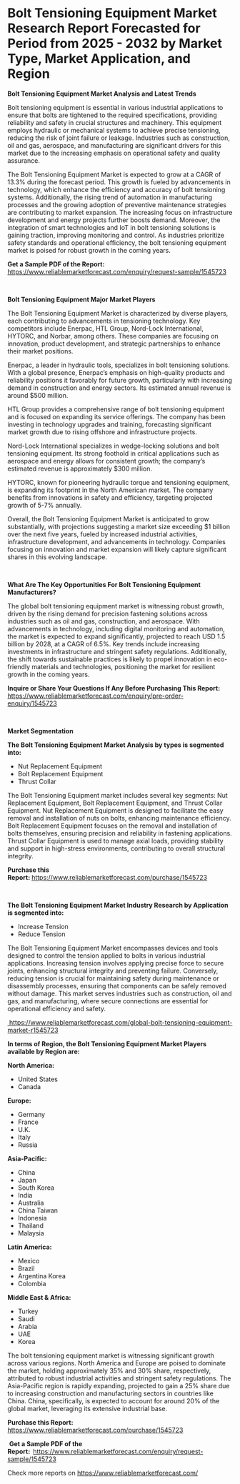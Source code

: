 <p><h1>Bolt Tensioning Equipment Market Research Report Forecasted for Period from 2025 -  2032 by Market Type, Market Application, and Region</h1></p><p><strong>Bolt Tensioning Equipment Market Analysis and Latest Trends</strong></p>
<p><p>Bolt tensioning equipment is essential in various industrial applications to ensure that bolts are tightened to the required specifications, providing reliability and safety in crucial structures and machinery. This equipment employs hydraulic or mechanical systems to achieve precise tensioning, reducing the risk of joint failure or leakage. Industries such as construction, oil and gas, aerospace, and manufacturing are significant drivers for this market due to the increasing emphasis on operational safety and quality assurance.</p><p>The Bolt Tensioning Equipment Market is expected to grow at a CAGR of 13.3% during the forecast period. This growth is fueled by advancements in technology, which enhance the efficiency and accuracy of bolt tensioning systems. Additionally, the rising trend of automation in manufacturing processes and the growing adoption of preventive maintenance strategies are contributing to market expansion. The increasing focus on infrastructure development and energy projects further boosts demand. Moreover, the integration of smart technologies and IoT in bolt tensioning solutions is gaining traction, improving monitoring and control. As industries prioritize safety standards and operational efficiency, the bolt tensioning equipment market is poised for robust growth in the coming years.</p></p>
<p><strong>Get a Sample PDF of the Report:&nbsp;</strong> <a href="https://www.reliablemarketforecast.com/enquiry/request-sample/1545723?utm_campaign=3078&utm_medium=2&utm_source=Github&utm_content=ia&utm_term=08042025&utm_id=bolt-tensioning-equipment">https://www.reliablemarketforecast.com/enquiry/request-sample/1545723</a></p>
<p>&nbsp;</p>
<p><strong>Bolt Tensioning Equipment Major Market Players</strong></p>
<p><p>The Bolt Tensioning Equipment Market is characterized by diverse players, each contributing to advancements in tensioning technology. Key competitors include Enerpac, HTL Group, Nord-Lock International, HYTORC, and Norbar, among others. These companies are focusing on innovation, product development, and strategic partnerships to enhance their market positions.</p><p>Enerpac, a leader in hydraulic tools, specializes in bolt tensioning solutions. With a global presence, Enerpac’s emphasis on high-quality products and reliability positions it favorably for future growth, particularly with increasing demand in construction and energy sectors. Its estimated annual revenue is around $500 million.</p><p>HTL Group provides a comprehensive range of bolt tensioning equipment and is focused on expanding its service offerings. The company has been investing in technology upgrades and training, forecasting significant market growth due to rising offshore and infrastructure projects. </p><p>Nord-Lock International specializes in wedge-locking solutions and bolt tensioning equipment. Its strong foothold in critical applications such as aerospace and energy allows for consistent growth; the company’s estimated revenue is approximately $300 million.</p><p>HYTORC, known for pioneering hydraulic torque and tensioning equipment, is expanding its footprint in the North American market. The company benefits from innovations in safety and efficiency, targeting projected growth of 5-7% annually.</p><p>Overall, the Bolt Tensioning Equipment Market is anticipated to grow substantially, with projections suggesting a market size exceeding $1 billion over the next five years, fueled by increased industrial activities, infrastructure development, and advancements in technology. Companies focusing on innovation and market expansion will likely capture significant shares in this evolving landscape.</p></p>
<p>&nbsp;</p>
<p><strong>What Are The Key Opportunities For Bolt Tensioning Equipment Manufacturers?</strong></p>
<p><p>The global bolt tensioning equipment market is witnessing robust growth, driven by the rising demand for precision fastening solutions across industries such as oil and gas, construction, and aerospace. With advancements in technology, including digital monitoring and automation, the market is expected to expand significantly, projected to reach USD 1.5 billion by 2028, at a CAGR of 6.5%. Key trends include increasing investments in infrastructure and stringent safety regulations. Additionally, the shift towards sustainable practices is likely to propel innovation in eco-friendly materials and technologies, positioning the market for resilient growth in the coming years.</p></p>
<p><strong>Inquire or Share Your Questions If Any Before Purchasing This Report:</strong> <a href="https://www.reliablemarketforecast.com/enquiry/pre-order-enquiry/1545723?utm_campaign=3078&utm_medium=2&utm_source=Github&utm_content=ia&utm_term=08042025&utm_id=bolt-tensioning-equipment">https://www.reliablemarketforecast.com/enquiry/pre-order-enquiry/1545723</a></p>
<p>&nbsp;</p>
<p><strong>Market Segmentation</strong></p>
<p><strong>The Bolt Tensioning Equipment Market Analysis by types is segmented into:</strong></p>
<p><ul><li>Nut Replacement Equipment</li><li>Bolt Replacement Equipment</li><li>Thrust Collar</li></ul></p>
<p><p>The Bolt Tensioning Equipment market includes several key segments: Nut Replacement Equipment, Bolt Replacement Equipment, and Thrust Collar Equipment. Nut Replacement Equipment is designed to facilitate the easy removal and installation of nuts on bolts, enhancing maintenance efficiency. Bolt Replacement Equipment focuses on the removal and installation of bolts themselves, ensuring precision and reliability in fastening applications. Thrust Collar Equipment is used to manage axial loads, providing stability and support in high-stress environments, contributing to overall structural integrity.</p></p>
<p><strong>Purchase this Report:&nbsp;</strong><a href="https://www.reliablemarketforecast.com/purchase/1545723?utm_campaign=3078&utm_medium=2&utm_source=Github&utm_content=ia&utm_term=08042025&utm_id=bolt-tensioning-equipment">https://www.reliablemarketforecast.com/purchase/1545723</a></p>
<p>&nbsp;</p>
<p><strong>The Bolt Tensioning Equipment Market Industry Research by Application is segmented into:</strong></p>
<p><ul><li>Increase Tension</li><li>Reduce Tension</li></ul></p>
<p><p>The Bolt Tensioning Equipment Market encompasses devices and tools designed to control the tension applied to bolts in various industrial applications. Increasing tension involves applying precise force to secure joints, enhancing structural integrity and preventing failure. Conversely, reducing tension is crucial for maintaining safety during maintenance or disassembly processes, ensuring that components can be safely removed without damage. This market serves industries such as construction, oil and gas, and manufacturing, where secure connections are essential for operational efficiency and safety.</p></p>
<p><a href="https://www.reliablemarketforecast.com/global-bolt-tensioning-equipment-market-r1545723?utm_campaign=3078&utm_medium=2&utm_source=Github&utm_content=ia&utm_term=08042025&utm_id=bolt-tensioning-equipment">&nbsp;https://www.reliablemarketforecast.com/global-bolt-tensioning-equipment-market-r1545723</a></p>
<p><strong>In terms of Region, the Bolt Tensioning Equipment Market Players available by Region are:</strong></p>
<p>
    <p> <strong> North America: </strong>
        <ul>
            <li>United States</li>
            <li>Canada</li>
        </ul>
        </p> 
    <p> <strong> Europe: </strong>
        <ul>
            <li>Germany</li>
            <li>France</li>
            <li>U.K.</li>
            <li>Italy</li>
            <li>Russia</li>
        </ul>
        </p> 
    <p> <strong> Asia-Pacific: </strong>
        <ul>
            <li>China</li>
            <li>Japan</li>
            <li>South Korea</li>
            <li>India</li>
            <li>Australia</li>
            <li>China Taiwan</li>
            <li>Indonesia</li>
            <li>Thailand</li>
            <li>Malaysia</li>
        </ul>
        </p> 
    <p> <strong> Latin America: </strong>
        <ul>
            <li>Mexico</li>
            <li>Brazil</li>
            <li>Argentina Korea</li>
            <li>Colombia</li>
        </ul>
        </p> 
    <p> <strong> Middle East & Africa: </strong>
        <ul>
            <li>Turkey</li>
            <li>Saudi</li>
            <li>Arabia</li>
            <li>UAE</li>
            <li>Korea</li>
        </ul>
    </p>
    </p>
<p><p>The bolt tensioning equipment market is witnessing significant growth across various regions. North America and Europe are poised to dominate the market, holding approximately 35% and 30% share, respectively, attributed to robust industrial activities and stringent safety regulations. The Asia-Pacific region is rapidly expanding, projected to gain a 25% share due to increasing construction and manufacturing sectors in countries like China. China, specifically, is expected to account for around 20% of the global market, leveraging its extensive industrial base.</p></p>
<p><strong>Purchase this Report: </strong><a href="https://www.reliablemarketforecast.com/purchase/1545723?utm_campaign=3078&utm_medium=2&utm_source=Github&utm_content=ia&utm_term=08042025&utm_id=bolt-tensioning-equipment">https://www.reliablemarketforecast.com/purchase/1545723</a></p>
<p>&nbsp;<strong>Get a Sample PDF of the Report:&nbsp;&nbsp;</strong><a href="https://www.reliablemarketforecast.com/enquiry/request-sample/1545723?utm_campaign=3078&utm_medium=2&utm_source=Github&utm_content=ia&utm_term=08042025&utm_id=bolt-tensioning-equipment">https://www.reliablemarketforecast.com/enquiry/request-sample/1545723</a></p>
<p><strong></strong></p>
<p>Check more reports on <a href="https://www.reliablemarketforecast.com/?utm_campaign=3078&utm_medium=2&utm_source=Github&utm_content=ia&utm_term=08042025&utm_id=bolt-tensioning-equipment">https://www.reliablemarketforecast.com/</a></p>